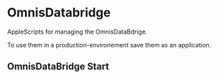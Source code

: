 # OmnisDatabridge
AppleScripts for managing the OmnisDataBdrige.

To use them in a production-environement save them as an application.

## OmnisDataBridge Start
